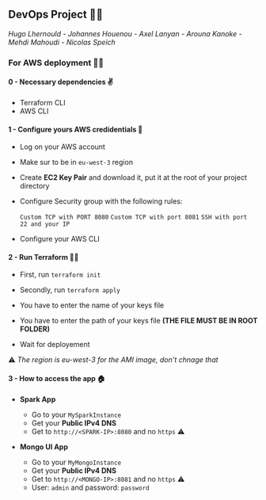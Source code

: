 ## DevOps Project 🧑‍💻

*Hugo Lhernould - Johannes Houenou - Axel Lanyan - Arouna Kanoke - Mehdi Mahoudi - Nicolas Speich*

### For AWS deployment 👊🏼

#### 0 - Necessary dependencies ✌️

 - Terraform CLI
 - AWS CLI

#### 1 - Configure yours AWS credidentials 🚗

 - Log on your AWS account
 - Make sur to be in `eu-west-3` region
 - Create **EC2 Key Pair** and download it, put it at the root of your project directory
 - Configure Security group with the following rules: 

    `Custom TCP with PORT 8080`
    `Custom TCP with port 8081`
    `SSH with port 22 and your IP`

 - Configure your AWS CLI

#### 2 - Run Terraform 🏃‍♂️

 - First, run `terraform init`
 - Secondly, run `terraform apply`
 - You have to enter the name of your keys file
 - You have to enter the path of your keys file 
**(THE FILE MUST BE IN ROOT FOLDER)**

 - Wait for deployement

 ⚠️ *The region is eu-west-3 for the AMI image, don't chnage that*

#### 3 - How to access the app 🏠

 - **Spark App**
    - Go to your `MySparkInstance`
    - Get your **Public IPv4 DNS**
    - Get to `http://<SPARK-IP>:8080` and no `https` ⚠️

 - **Mongo UI App**
    - Go to your `MyMongoInstance`
    - Get your **Public IPv4 DNS**
    - Get to `http://<MONGO-IP>:8081` and no `https` ⚠️
    - User: `admin` and password: `password`
